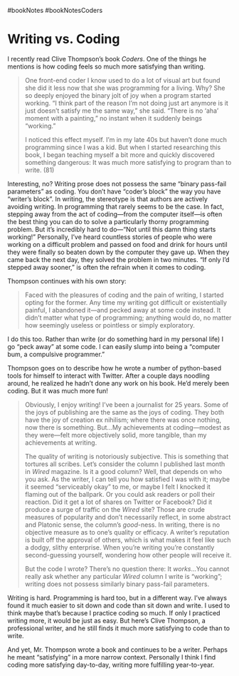 #bookNotes #bookNotesCoders

# Writing vs. Coding

I recently read Clive Thompson’s book *Coders*. One of the things he mentions is how coding feels so much more satisfying than writing.

> One front-end coder I know used to do a lot of visual art but found she did it less now that she was programming for a living. Why? She so deeply enjoyed the binary jolt of joy when a program started working. “I think part of the reason I’m not doing just art anymore is it just doesn’t satisfy me the same way,” she said. “There is no ‘aha’ moment with a painting,” no instant when it suddenly beings “working.”
> 
> I noticed this effect myself. I’m in my late 40s but haven’t done much programming since I was a kid. But when I started researching this book, I began teaching myself a bit more and quickly discovered something dangerous: It was much more satisfying to program than to write. (81)

Interesting, no? Writing prose does not possess the same “binary pass-fail parameters” as coding. You don’t have “coder’s block” the way you have “writer’s block”. In writing, the stereotype is that authors are actively avoiding writing. In programming that rarely seems to be the case. In fact, stepping away from the act of coding—from the computer itself—is often the best thing you can do to solve a particularly thorny programming problem. But it’s incredibly hard to do—“Not until this damn thing starts working!” Personally, I’ve heard countless stories of people who were working on a difficult problem and passed on food and drink for hours until they were finally so beaten down by the computer they gave up. When they came back the next day, they solved the problem in two minutes. “If only I’d stepped away sooner,” is often the refrain when it comes to coding.

Thompson continues with his own story: 

> Faced with the pleasures of coding and the pain of writing, I started opting for the former. Any time my writing got difficult or existentially painful, I abandoned it—and pecked away at some code instead. It didn’t matter what type of programming; anything would do, no matter how seemingly useless or pointless or simply exploratory.

I do this too. Rather than write (or do something hard in my personal life) I go “peck away” at some code. I can easily slump into being a “computer bum, a compulsive programmer.”

Thompson goes on to describe how he wrote a number of python-based tools for himself to interact with Twitter. After a couple days noodling around, he realized he hadn’t done any work on his book. He’d merely been coding. But it was much more fun!

> Obviously, I enjoy writing! I’ve been a journalist for 25 years. Some of the joys of publishing are the same as the joys of coding. They both have the joy of creation ex nihilism; where there was once nothing, now there is something. But...My achievements at coding—modest as they were—felt more objectively solid, more tangible, than my achievements at writing.
>
> The quality of writing is notoriously subjective. This is something that tortures all scribes. Let’s consider the column I published last month in *Wired* magazine. Is it a good column? Well, that depends on who you ask. As the writer, I can tell you how satisfied I was with it; maybe it seemed “serviceably okay” to me, or maybe I felt I knocked it flaming out of the ballpark. Or you could ask readers or poll their reaction. Did it get a lot of shares on Twitter or Facebook? Did it produce a surge of traffic on the *Wired* site? Those are crude measures of popularity and don’t necessarily reflect, in some abstract and Platonic sense, the column’s *good*-ness. In writing, there is no objective measure as to one’s quality or efficacy. A writer’s reputation is built off the approval of others, which is what makes it feel like such a dodgy, slithy enterprise. When you’re writing you’re constantly second-guessing yourself, wondering how other people will receive it. 
>
> But the code I wrote? There’s no question there: It *works*...You cannot really ask whether any particular *Wired* column I write is “working”; writing does not possess similarly binary pass-fail parameters.

Writing is hard. Programming is hard too, but in a different way. I’ve always found it much easier to sit down and code than sit down and write. I used to think maybe that’s because I practice coding so much. If only I practiced writing more, it would be just as easy. But here’s Clive Thompson, a professional writer, and he still finds it much more satisfying to code than to write. 

And yet, Mr. Thompson wrote a book and continues to be a writer. Perhaps he meant “satisfying” in a more narrow context. Personally I think I find coding more satisfying day-to-day, writing more fulfilling year-to-year.
